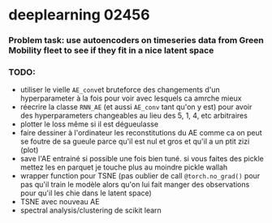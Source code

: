 # deeplearning 02456

### Problem task: use autoencoders on timeseries data from Green Mobility fleet to see if they fit in a nice latent space

### TODO:
- utiliser le vielle `AE_conv`et bruteforce des changements d'un hyperparameter à la fois pour voir avec lesquels ca amrche mieux<br>
- réecrire la classe  `RNN_AE` (et aussi `AE_conv` tant qu'on y est) pour avoir des hyperparameters changeables au lieu des 5, 1, 4, etc arbitraires<br>
- plotter le loss même si il est dégueulasse<br>
- faire dessiner à l'ordinateur les reconstitutions du AE comme ca on peut se foutre de sa gueule parce qu'il est nul et gros et qu'il a un ptit zizi (plot)<br>
- save l'AE entrainé si possible une fois bien tuné. si vous faites des pickle mettez les en parquet je touche plus au moindre pickle wallah<br> 
- wrapper function pour TSNE (pas oublier de call `@torch.no_grad()` pour pas qu'il train le modèle alors qu'on lui fait manger des observations pour qu'il les chie dans le latent space)<br>
- TSNE avec nouveau AE<br> 
- spectral analysis/clustering de scikit learn
